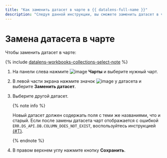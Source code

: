 ```yaml
---
title: "Как заменить датасет в чарте в {{ datalens-full-name }}"
description: "Следуя данной инструкции, вы сможете заменить датасет в чарте." 
---
```


# Замена датасета в чарте

Чтобы заменить датасет в чарте:


{% include [datalens-workbooks-collections-select-note](../../../_includes/datalens/operations/datalens-workbooks-collections-select-note.md) %}


1. На панели слева нажмите ![image](../../../_assets/datalens/chart.svg) **Чарты** и выберите нужный чарт.
1. В левой части экрана нажмите значок ![image](../../../_assets/datalens/horizontal-ellipsis.svg) у датасета и выберите **Заменить датасет**.
1. Выберите другой датасет.

   {% note info %}

   Новый датасет должен содержать поля с теми же названиями, что и старый. Если после замены датасета чарт отображается с ошибкой `ERR.DS_API.DB.COLUMN_DOES_NOT_EXIST`, воспользуйтесь инструкцией [{#T}](../dataset/update-field.md#replace-field).

   {% endnote %}

1. В правом верхнем углу нажмите кнопку **Сохранить**.
